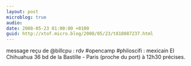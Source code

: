 ```yaml
---
layout: post
microblog: true
audio: 
date: 2008-05-23 01:00:00 +0100
guid: http://xtof.micro.blog/2008/05/23/t818087237.html
---
```

message reçu de @billcpu : rdv #opencamp #philoscifi : mexicain El Chihuahua 36 bd de la Bastille - Paris (proche du port) à 12h30 précises.
